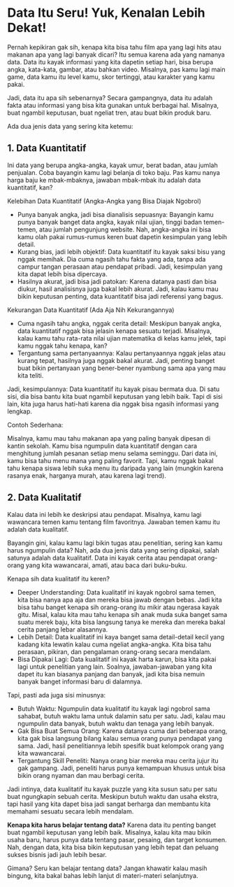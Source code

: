 # Data Itu Seru! Yuk, Kenalan Lebih Dekat!
Pernah kepikiran gak sih, kenapa kita bisa tahu film apa yang lagi hits atau makanan apa yang lagi banyak dicari? Itu semua karena ada yang namanya data. Data itu kayak informasi yang kita dapetin setiap hari, bisa berupa angka, kata-kata, gambar, atau bahkan video. Misalnya, pas kamu lagi main game, data kamu itu level kamu, skor tertinggi, atau karakter yang kamu pakai.

Jadi, data itu apa sih sebenarnya? Secara gampangnya, data itu adalah fakta atau informasi yang bisa kita gunakan untuk berbagai hal. Misalnya, buat ngambil keputusan, buat ngeliat tren, atau buat bikin produk baru.

Ada dua jenis data yang sering kita ketemu:

## 1. Data Kuantitatif
Ini data yang berupa angka-angka, kayak umur, berat badan, atau jumlah penjualan. Coba bayangin kamu lagi belanja di toko baju. Pas kamu nanya harga baju ke mbak-mbaknya, jawaban mbak-mbak itu adalah data kuantitatif, kan?

Kelebihan Data Kuantitatif (Angka-Angka yang Bisa Diajak Ngobrol)

* Punya banyak angka, jadi bisa dianalisis sepuasnya: Bayangin kamu punya banyak banget data angka, kayak nilai ujian, tinggi badan temen-temen, atau jumlah pengunjung website. Nah, angka-angka ini bisa kamu olah pakai rumus-rumus keren buat dapetin kesimpulan yang lebih detail.
* Kurang bias, jadi lebih objektif: Data kuantitatif itu kayak saksi bisu yang nggak memihak. Dia cuma ngasih tahu fakta yang ada, tanpa ada campur tangan perasaan atau pendapat pribadi. Jadi, kesimpulan yang kita dapat lebih bisa dipercaya.
* Hasilnya akurat, jadi bisa jadi patokan: Karena datanya pasti dan bisa diukur, hasil analisisnya juga bakal lebih akurat. Jadi, kalau kamu mau bikin keputusan penting, data kuantitatif bisa jadi referensi yang bagus.

Kekurangan Data Kuantitatif (Ada Aja Nih Kekurangannya)

* Cuma ngasih tahu angka, nggak cerita detail: Meskipun banyak angka, data kuantitatif nggak bisa jelasin kenapa sesuatu terjadi. Misalnya, kalau kamu tahu rata-rata nilai ujian matematika di kelas kamu jelek, tapi kamu nggak tahu kenapa, kan?
* Tergantung sama pertanyaannya: Kalau pertanyaannya nggak jelas atau kurang tepat, hasilnya juga nggak bakal akurat. Jadi, penting banget buat bikin pertanyaan yang bener-bener nyambung sama apa yang mau kita teliti.

Jadi, kesimpulannya: Data kuantitatif itu kayak pisau bermata dua. Di satu sisi, dia bisa bantu kita buat ngambil keputusan yang lebih baik. Tapi di sisi lain, kita juga harus hati-hati karena dia nggak bisa ngasih informasi yang lengkap.

Contoh Sederhana:

Misalnya, kamu mau tahu makanan apa yang paling banyak dipesan di kantin sekolah. Kamu bisa ngumpulin data kuantitatif dengan cara menghitung jumlah pesanan setiap menu selama seminggu. Dari data ini, kamu bisa tahu menu mana yang paling favorit. Tapi, kamu nggak bakal tahu kenapa siswa lebih suka menu itu daripada yang lain (mungkin karena rasanya enak, harganya murah, atau karena lagi trend).

## 2. Data Kualitatif
Kalau data ini lebih ke deskripsi atau pendapat. Misalnya, kamu lagi wawancara temen kamu tentang film favoritnya. Jawaban temen kamu itu adalah data kualitatif.

Bayangin gini, kalau kamu lagi bikin tugas atau penelitian, sering kan kamu harus ngumpulin data? Nah, ada dua jenis data yang sering dipakai, salah satunya adalah data kualitatif. Data ini kayak cerita atau pendapat orang-orang yang kita wawancarai, amati, atau baca dari buku-buku.

Kenapa sih data kualitatif itu keren?

* Deeper Understanding: Data kualitatif ini kayak ngobrol sama temen, kita bisa nanya apa aja dan mereka bisa jawab dengan bebas. Jadi kita bisa tahu banget kenapa sih orang-orang itu mikir atau ngerasa kayak gitu. Misal, kalau kita mau tahu kenapa sih anak muda suka banget sama suatu merek baju, kita bisa langsung tanya ke mereka dan mereka bakal cerita panjang lebar alasannya.
* Lebih Detail: Data kualitatif ini kaya banget sama detail-detail kecil yang kadang kita lewatin kalau cuma ngeliat angka-angka. Kita bisa tahu perasaan, pikiran, dan pengalaman orang-orang secara mendalam.
* Bisa Dipakai Lagi: Data kualitatif ini kayak harta karun, bisa kita pakai lagi untuk penelitian yang lain. Soalnya, jawaban-jawaban yang kita dapet itu kan biasanya panjang dan banyak, jadi kita bisa nemuin banyak banget informasi baru di dalamnya.

Tapi, pasti ada juga sisi minusnya:

* Butuh Waktu: Ngumpulin data kualitatif itu kayak lagi ngobrol sama sahabat, butuh waktu lama untuk dalamin satu per satu. Jadi, kalau mau ngumpulin data banyak, butuh waktu dan tenaga yang lebih banyak.
* Gak Bisa Buat Semua Orang: Karena datanya cuma dari beberapa orang, kita gak bisa langsung bilang kalau semua orang punya pendapat yang sama. Jadi, hasil penelitiannya lebih spesifik buat kelompok orang yang kita wawancarai.
* Tergantung Skill Peneliti: Nanya orang biar mereka mau cerita jujur itu gak gampang. Jadi, peneliti harus punya kemampuan khusus untuk bisa bikin orang nyaman dan mau berbagi cerita.

Jadi intinya, data kualitatif itu kayak puzzle yang kita susun satu per satu buat ngungkapin sebuah cerita. Meskipun butuh waktu dan usaha ekstra, tapi hasil yang kita dapet bisa jadi sangat berharga dan membantu kita memahami sesuatu secara lebih mendalam.
   
**Kenapa kita harus belajar tentang data?** Karena data itu penting banget buat ngambil keputusan yang lebih baik. Misalnya, kalau kita mau bikin usaha baru, harus punya data tentang pasar, pesaing, dan target konsumen. Nah, dengan data, kita bisa bikin keputusan yang lebih tepat dan peluang sukses bisnis jadi jauh lebih besar.

Gimana? Seru kan belajar tentang data? Jangan khawatir kalau masih bingung, kita bakal bahas lebih lanjut di materi-materi selanjutnya.
